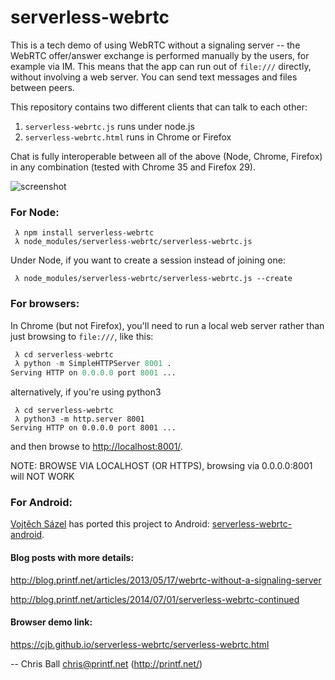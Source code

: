 serverless-webrtc
=================

This is a tech demo of using WebRTC without a signaling server -- the
WebRTC offer/answer exchange is performed manually by the users, for example
via IM.  This means that the app can run out of `file:///` directly, without
involving a web server.  You can send text messages and files between peers.

This repository contains two different clients that can talk to each other:

1. `serverless-webrtc.js` runs under node.js
2. `serverless-webrtc.html` runs in Chrome or Firefox

Chat is fully interoperable between all of the above (Node, Chrome, Firefox)
in any combination (tested with Chrome 35 and Firefox 29).

![screenshot](https://raw.github.com/cjb/serverless-webrtc/master/serverless-webrtc.png)

### For Node:

```
 λ npm install serverless-webrtc
 λ node_modules/serverless-webrtc/serverless-webrtc.js
```

Under Node, if you want to create a session instead of joining one:

```
 λ node_modules/serverless-webrtc/serverless-webrtc.js --create
```

### For browsers:

In Chrome (but not Firefox), you'll need to run a local web server rather
than just browsing to `file:///`, like this:

```python
 λ cd serverless-webrtc
 λ python -m SimpleHTTPServer 8001 .
Serving HTTP on 0.0.0.0 port 8001 ...
```

alternatively, if you're using python3
```python3
 λ cd serverless-webrtc
 λ python3 -m http.server 8001
Serving HTTP on 0.0.0.0 port 8001 ...
```

and then browse to [http://localhost:8001/](http://localhost:8001/).

NOTE: BROWSE VIA LOCALHOST (OR HTTPS), browsing via 0.0.0.0:8001 will NOT WORK

### For Android:

[Vojtěch Sázel](https://www.linkedin.com/in/vojtechsazel) has ported this project
to Android: [serverless-webrtc-android](https://github.com/wojta/serverless-webrtc-android).

#### Blog posts with more details:

http://blog.printf.net/articles/2013/05/17/webrtc-without-a-signaling-server

http://blog.printf.net/articles/2014/07/01/serverless-webrtc-continued

#### Browser demo link:

https://cjb.github.io/serverless-webrtc/serverless-webrtc.html

-- Chris Ball <chris@printf.net> (http://printf.net/)
